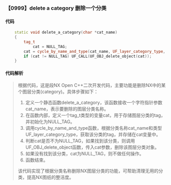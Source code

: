 ### 【0999】delete a category 删除一个分类

#### 代码

```cpp
    static void delete_a_category(char *cat_name)  
    {  
        tag_t  
            cat = NULL_TAG;  
        cat = cycle_by_name_and_type(cat_name, UF_layer_category_type, cat);  
        if (cat != NULL_TAG) UF_CALL(UF_OBJ_delete_object(cat));  
    }

```

#### 代码解析

> 根据代码，这是段NX Open C++二次开发代码，主要功能是删除NX中的某个图层分类(category)。具体步骤如下：
>
> 1. 定义一个静态函数delete_a_category，该函数接收一个字符指针参数cat_name，表示要删除的图层分类名称。
> 2. 在函数内部，定义一个tag_t类型的变量cat，用于存储图层分类的tag，并初始化为NULL_TAG。
> 3. 调用cycle_by_name_and_type函数，根据分类名称cat_name和类型UF_layer_category_type，获取该分类的tag，并存储在cat变量中。
> 4. 判断cat是否不为NULL_TAG，如果找到该分类，则调用UF_OBJ_delete_object函数，传入cat参数，删除该图层分类对象。
> 5. 如果没有找到该分类，cat为NULL_TAG，则不做任何操作。
> 6. 函数结束。
>
> 该代码实现了根据分类名称删除NX图层分类的功能，可帮助清理无用的分类，提高NX图纸的整洁度。
>
